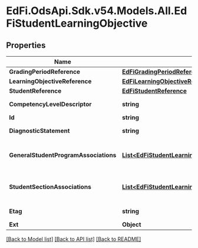 # EdFi.OdsApi.Sdk.v54.Models.All.EdFiStudentLearningObjective

## Properties

Name | Type | Description | Notes
------------ | ------------- | ------------- | -------------
**GradingPeriodReference** | [**EdFiGradingPeriodReference**](EdFiGradingPeriodReference.md) |  | 
**LearningObjectiveReference** | [**EdFiLearningObjectiveReference**](EdFiLearningObjectiveReference.md) |  | 
**StudentReference** | [**EdFiStudentReference**](EdFiStudentReference.md) |  | 
**CompetencyLevelDescriptor** | **string** | The CompetencyLevel assessed for the student for the referenced LearningObjective. | 
**Id** | **string** |  | [optional] 
**DiagnosticStatement** | **string** | A statement provided by the teacher that provides information in addition to the grade or assessment score. | [optional] 
**GeneralStudentProgramAssociations** | [**List&lt;EdFiStudentLearningObjectiveGeneralStudentProgramAssociation&gt;**](EdFiStudentLearningObjectiveGeneralStudentProgramAssociation.md) | An unordered collection of studentLearningObjectiveGeneralStudentProgramAssociations. Relates the Student and Program associated with the LearningObjective. | [optional] 
**StudentSectionAssociations** | [**List&lt;EdFiStudentLearningObjectiveStudentSectionAssociation&gt;**](EdFiStudentLearningObjectiveStudentSectionAssociation.md) | An unordered collection of studentLearningObjectiveStudentSectionAssociations. Relates the Student and Section associated with the LearningObjective. | [optional] 
**Etag** | **string** | A unique system-generated value that identifies the version of the resource. | [optional] 
**Ext** | **Object** | Extensions to the StudentLearningObjective entity. | [optional] 

[[Back to Model list]](../../README.md#documentation-for-models) [[Back to API list]](../../README.md#documentation-for-api-endpoints) [[Back to README]](../../README.md)

